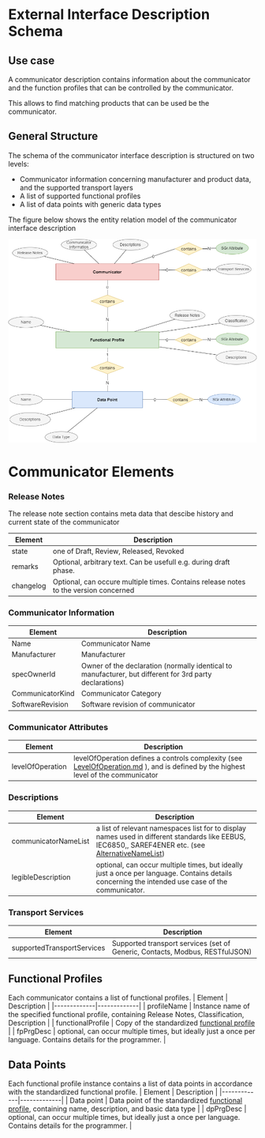 # External Interface Description Schema

## Use case

A communicator description contains information about the communicator and the function profiles that can be controlled by the communicator.

This allows to find matching products that can be used be the communicator.

## General Structure
The schema of the communicator interface description is structured on two levels:
- Communicator information concerning manufacturer and product data, and the supported transport layers
- A list of supported functional profiles
- A list of data points with generic data types

The figure below shows the entity relation model of the communicator interface description

![External Interface Description Entity Relation](communicator.drawio.png)

# Communicator Elements

### Release Notes
The release note section contains meta data that descibe history and current state of the communicator

| Element   | Description |
|-----------|-------------|
| state     | one of Draft, Review, Released, Revoked |
| remarks   | Optional, arbitrary text. Can be usefull e.g. during draft phase. |
| changelog | Optional, can occure multiple times. Contains release notes to the version concerned |

### Communicator Information
| Element          | Description |
|------------------|-------------|
| Name             | Communicator Name |
| Manufacturer     | Manufacturer |
| specOwnerId      | Owner of the declaration (normally identical to manufacturer, but different for 3rd party declarations) |
| CommunicatorKind | Communicator Category |
| SoftwareRevision | Software revision of communicator |

### Communicator Attributes

| Element | Description |
| ------- | ----------- |
| levelOfOperation | levelOfOperation defines a controls complexity  (see [LevelOfOperation.md](LevelOfOperation.md) ), and is defined by the highest level of the communicator |

### Descriptions
| Element     | Description |
|-------------|-------------|
| communicatorNameList  | a list of relevant namespaces list for to display names used in different standards like EEBUS, IEC6850,, SAREF4ENER etc. (see [AlternativeNameList](AlternativeNameList.md))|
| legibleDescription | optional, can occur multiple times, but ideally just a once per language. Contains details concerning the intended use case of the communicator. |

### Transport Services
| Element     | Description |
|-------------|-------------|
| supportedTransportServices | Supported transport services (set of Generic, Contacts, Modbus, RESTfulJSON) |

## Functional Profiles
Each communicator contains a list of functional profiles.
| Element     | Description |
|-------------|-------------|
| profileName | Instance name of the specified functional profile, containing Release Notes, Classification, Description |
| functionalProfile | Copy of the standardized [functional profile](functionalProfile.md) |
| fpPrgDesc   | optional, can occur multiple times, but ideally just a once per language. Contains details for the programmer. |

## Data Points
Each functional profile instance contains a list of data points in accordance with the standardized functional profile.
| Element     | Description |
|-------------|-------------|
| Data point | Data point of the standardized [functional profile](functionalProfile.md), containing name, description, and basic data type |
| dpPrgDesc   | optional, can occur multiple times, but ideally just a once per language. Contains details for the programmer. |
